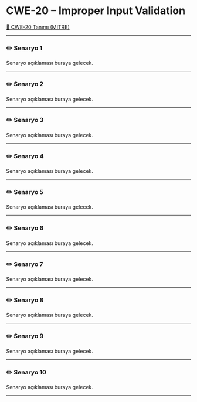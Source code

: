 # CWE-20 – Improper Input Validation

[🔗 CWE-20 Tanımı (MITRE)](https://cwe.mitre.org/data/definitions/20.html)

---

### ✏️ Senaryo 1
Senaryo açıklaması buraya gelecek.

---

### ✏️ Senaryo 2
Senaryo açıklaması buraya gelecek.

---

### ✏️ Senaryo 3
Senaryo açıklaması buraya gelecek.

---

### ✏️ Senaryo 4
Senaryo açıklaması buraya gelecek.

---

### ✏️ Senaryo 5
Senaryo açıklaması buraya gelecek.

---

### ✏️ Senaryo 6
Senaryo açıklaması buraya gelecek.

---

### ✏️ Senaryo 7
Senaryo açıklaması buraya gelecek.

---

### ✏️ Senaryo 8
Senaryo açıklaması buraya gelecek.

---

### ✏️ Senaryo 9
Senaryo açıklaması buraya gelecek.

---

### ✏️ Senaryo 10
Senaryo açıklaması buraya gelecek.

---

